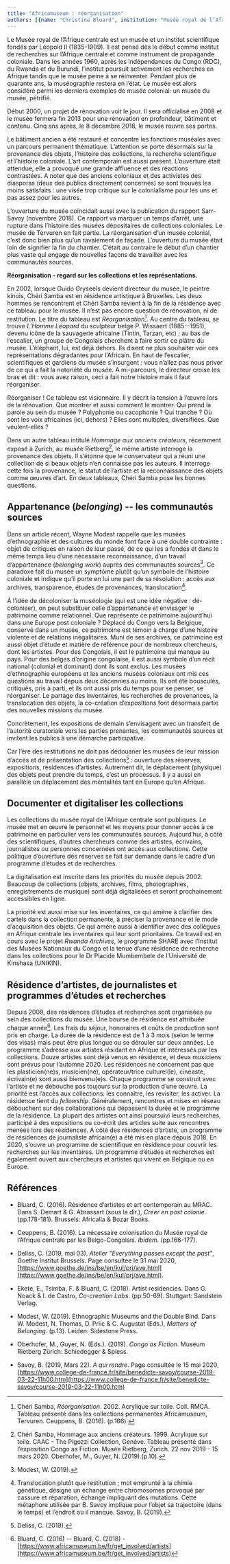 ```yaml
---
title: "Africamuseum : réorganisation"
authors: [{name: "Christine Bluard", institution: "Musée royal de l’Afrique centrale (Africamuseum) – Tervuren, Belgique"}]
---
```


Le Musée royal de l’Afrique centrale est un musée et un institut
scientifique fondés par Léopold II (1835-1909). Il est pensé dès le
début comme institut de recherches sur l’Afrique centrale et comme
instrument de propagande coloniale. Dans les années 1960, après les
indépendances du Congo (RDC), du Rwanda et du Burundi, l’institut
poursuit activement les recherches en Afrique tandis que le musée peine
à se réinventer. Pendant plus de quarante ans, la muséographie restera
en l’état. Le musée est alors considéré parmi les derniers exemples de
musée colonial: un musée du musée, pétrifié.

Début 2000, un projet de rénovation voit le jour. Il sera officialisé en
2008 et le musée fermera fin 2013 pour une rénovation en profondeur,
bâtiment et contenu. Cinq ans après, le 8 décembre 2018, le musée rouvre
ses portes.

Le bâtiment ancien a été restauré et concentre les fonctions muséales
avec un parcours permanent thématique. L’attention se porte désormais
sur la provenance des objets, l’histoire des collections, la recherche
scientifique et l’histoire coloniale. L’art contemporain est aussi
présent. L’ouverture était attendue, elle a provoqué une grande
affluence et des réactions contrastées. A noter que des anciens
coloniaux et des activistes des diasporas (deux des publics directement
concernés) se sont trouvés les moins satisfaits : une visée trop
critique sur le colonialisme pour les uns et pas assez pour les autres.

L’ouverture du musée coïncidait aussi avec la publication du rapport
Sarr-Savoy (novembre 2018). Ce rapport va marquer un temps d’arrêt, une
rupture dans l’histoire des musées dépositaires de collections
coloniales. Le musée de Tervuren en fait partie. La réorganisation d’un
musée colonial, c’est donc bien plus qu’un ravalement de façade.
L’ouverture du musée était loin de signifier la fin du chantier. C’était
au contraire le début d’un chantier plus vaste qui engage de nouvelles
façons de travailler avec les communautés sources.

**Réorganisation - regard sur les collections et les représentations.**

En 2002, lorsque Guido Gryseels devient directeur du musée, le peintre
kinois, Chéri Samba est en résidence artistique à Bruxelles. Les deux
hommes se rencontrent et Chéri Samba revient à la fin de la résidence
avec ce tableau pour le musée. Il n’est pas encore question de
rénovation, ni de restitution. Le titre du tableau
est *Réorganisation*[^1]. Au centre du tableau, se trouve *L’Homme
Léopard* du sculpteur belge P. Wissaert (1885--1951), devenu icône de la
sauvagerie africaine (Tintin, Tarzan, etc) ; au bas de l’escalier, un
groupe de Congolais cherchent à faire sortir ce plâtre du musée.
L’éléphant, lui, est déjà dehors. Ils disent ne plus souhaiter voir ces
représentations dégradantes pour l’Africain. En haut de l’escalier,
scientifiques et gardiens du musée s’insurgent : vous n’allez pas nous
priver de ce qui a fait la notoriété du musée. A mi-parcours, le
directeur croise les bras et dit : vous avez raison, ceci a fait notre
histoire mais il faut réorganiser.

Réorganiser ! Ce tableau est visionnaire. Il y décrit la tension à
l’œuvre lors de la rénovation. Que montrer et aussi comment le montrer.
Qui prend la parole au sein du musée ? Polyphonie ou cacophonie ? Qui
tranche ? Où sont les voix africaines (ici, dehors) ? Elles sont
multiples, diversifiées. Que veulent-elles ?

Dans un autre tableau intitulé *Hommage aux anciens créateurs*,
récemment exposé à Zurich, au musée Rietberg[^2], le même artiste
interroge la provenance des objets. Il s’étonne que le conservateur qui
a réuni une collection de si beaux objets n’en connaisse pas les
auteurs. Il interroge cette fois la provenance, le statut de l’artiste
et la reconnaissance des objets comme œuvres d’art. En deux tableaux,
Chéri Samba pose les bonnes questions.

## Appartenance (*belonging*) -- les communautés sources

Dans un article récent, Wayne Modest rappelle que les musées
d’ethnographie et des cultures du monde font face à une double
contrainte : objet de critiques en raison de leur passé, de ce qui les a
fondés et dans le même temps lieu d’une nécessaire reconnaissance, d’un
travail d’appartenance (*belonging work*) auprès des communautés
sources[^3]. Ce paradoxe fait du musée un symptôme plutôt qu’un symbole
de l’histoire coloniale et indique qu’il porte en lui une part de sa
résolution : accès aux archives, transparence, études de provenances,
translocation[^4].

À l’idée de décoloniser la muséologie (qui est une idée négative :
dé-coloniser), on peut substituer celle d’appartenance et envisager le
patrimoine comme relationnel. Que représente ce patrimoine aujourd’hui
dans une Europe post coloniale ? Déplacé du Congo vers la Belgique,
conservé dans un musée, ce patrimoine est témoin à charge d’une histoire
violente et de relations inégalitaires. Muni de ses archives, ce
patrimoine est aussi objet d’étude et matière de référence pour de
nombreux chercheurs, dont les artistes. Pour des Congolais, il est le
patrimoine qui manque au pays. Pour des belges d’origine congolaise, il
est aussi symbole d’un récit national (colonial et dominant) dont ils
sont exclus. Les musées d’ethnographie européens et les anciens musées
coloniaux ont mis ces questions au travail depuis deux décennies au
moins. Ils ont été bousculés, critiqués, pris à parti, et ils ont aussi
pris du temps pour se penser, se réorganiser. Le partage des
inventaires, les recherches de provenances, la translocation des objets,
la co-création d’expositions font désormais partie des nouvelles
missions du musée.

Concrètement, les expositions de demain s’envisagent avec un transfert
de l’autorité curatoriale vers les parties prenantes, les communautés
sources et invitent les publics à une démarche participative.

Car l’ère des restitutions ne doit pas dédouaner les musées de leur
mission d’accès et de présentation des collections[^5] : ouverture des
réserves, expositions, résidences d’artistes. Autrement dit, le
déplacement (physique) des objets peut prendre du temps, c’est un
processus. Il y a aussi en parallèle un déplacement des mentalités tant
en Europe qu’en Afrique.

## Documenter et digitaliser les collections

Les collections du musée royal de l’Afrique centrale sont publiques. Le
musée met en œuvre le personnel et les moyens pour donner accès à ce
patrimoine en particulier vers les communautés sources. Aujourd’hui, à
côté des scientifiques, d’autres chercheurs comme des artistes,
écrivains, journalistes ou personnes concernées ont accès aux
collections. Cette politique d’ouverture des réserves se fait sur
demande dans le cadre d’un programme d’études et de recherches.

La digitalisation est inscrite dans les priorités du musée depuis 2002.
Beaucoup de collections (objets, archives, films, photographies,
enregistrements de musique) sont déjà digitalisées et seront
prochainement accessibles en ligne.

La priorité est aussi mise sur les inventaires, ce qui amène à clarifier
des cartels dans la collection permanente, à préciser la provenance et
le mode d’acquisition des objets. Ce qui amène aussi à identifier avec
des collègues en Afrique centrale les inventaires qui leur sont
prioritaires. Ce travail est en cours avec le projet *Rwanda Archives*,
le programme SHARE avec l’Institut des Musées Nationaux du Congo et la
tenue d’une résidence de recherche dans les collections pour le Dr
Placide Mumbembele de l’Université de Kinshasa (UNIKIN).

## Résidence d’artistes, de journalistes et programmes d’études et recherches

Depuis 2009, des résidences d’études et recherches sont organisées au
sein des collections du musée. Une bourse de résidence est attribuée
chaque année[^6]. Les frais du séjour, honoraires et coûts de production
sont pris en charge. La durée de la résidence est de 1 à 3 mois (selon
le terme des visas) mais peut être plus longue ou se dérouler sur deux
années. Le programme s’adresse aux artistes résidant en Afrique et
intéressés par les collections. Douze artistes sont déjà venus en
résidence, et deux musiciens sont prévus pour l’automne 2020. Les
résidences ne concernent pas que les plasticien(ne)s, musicien(ne),
opérateur/trice culturel(le), cinéaste, écrivain(e) sont aussi
bienvenu(e)s. Chaque programme se construit avec l’artiste et ne
débouche pas toujours sur la production d’une œuvre. La priorité est
l’accès aux collections: les connaître, les revisiter, les activer. La
résidence tient du *fellowship*. Généralement, rencontres et mises en
réseau débouchent sur des collaborations qui dépassent la durée et le
programme de la résidence. La plupart des artistes ont ainsi poursuivi
leurs recherches, participé à des expositions ou co-écrit des articles
suite aux rencontres menées lors des résidences. A côté des résidences
d’artiste, un programme de résidences de journaliste africain(e) a été
mis en place depuis 2018. En 2020, s’ouvre un programme de scientifique
en résidence pour couvrir les recherches sur les inventaires. Un
programme d’études et recherches est également ouvert aux chercheurs et
artistes qui vivent en Belgique ou en Europe.

## Références

- Bluard, C. (2016). Résidence d’artistes et art contemporain au MRAC.
  Dans S. Demart & G. Abrassart (sous la dir.), *Créer en post colonie*.
  (pp.178-181). Brussels: Africalia & Bozar Books.
- Ceuppens, B. (2016). La nécessaire colonisation du Musée royal de
  l’Afrique centrale par les Belgo-Congolais. *Ibidem*. (pp.166-177).

- Deliss, C. (2019, mai 03). *Atelier "Everything passes except the
  past"*, Goethe Institut Brussels. Page consultee le 31 mai 2020,
  [https://www.goethe.de/ins/be/en/kul/prj/ave.html](https://www.goethe.de/ins/be/en/kul/prj/ave.html).

- Ekete, E., Tsimba, F. & Bluard, C. (2018). Artist residencies. Dans G.
  Noack & I. de Castro, *Co-creation Labs*. (pp.50-69). Stuttgart:
  Sandstein Verlag.

- Modest, W. (2019). Ethnographic Museums and the Double Bind. Dans W.
  Modest, N. Thomas, D. Prlic & C. Augustat (Eds.), *Matters of
  Belonging*. (p.13). Leiden: Sidestone Press.

- Oberhofer, M., Guyer, N. (Eds.). (2019). *Congo as Fiction*. Museum
  Rietberg Zürich: Schiedegger & Spiess.
- Savoy, B. (2019, Mars 22). *A qui rendre*. Page consultée le 15 mai
  2020,
  [https://www.college-de-france.fr/site/benedicte-savoy/course-2019-03-22-11h00.htm](https://www.college-de-france.fr/site/benedicte-savoy/course-2019-03-22-11h00.htm)

[^1]: Chéri Samba, *Réorganisation*. 2002. Acrylique sur toile. Coll. RMCA. Tableau présenté dans les collections permanentes Africamuseum, Tervuren. Ceuppens, B. (2016). (p.166).

[^2]: Chéri Samba, Hommage aux anciens créateurs. 1999. Acrylique sur toile. CAAC - The Pigozzi Collection, Genève. Tableau présenté dans l’exposition Congo as Fiction. Musée Rietberg, Zurich. 22 nov 2019 - 15 mars 2020. Oberhofer, M., Guyer, N. (2019).(p.10).

[^3]: Modest, W. (2019).

[^4]: Translocation plutôt que restitution ; mot emprunté à la chimie génétique, désigne un échange entre chromosomes provoqué par cassure et réparation, échange impliquant des mutations. Cette métaphore utilisée par B. Savoy implique pour l’objet sa trajectoire (dans le temps) et l’endroit où il manque. Savoy, B. (2019).

[^5]: Deliss, C. (2019).

[^6]: Bluard, C. (2016) -- Bluard, C. (2018) - [https://www.africamuseum.be/fr/get_involved/artists](https://www.africamuseum.be/fr/get_involved/artists)
